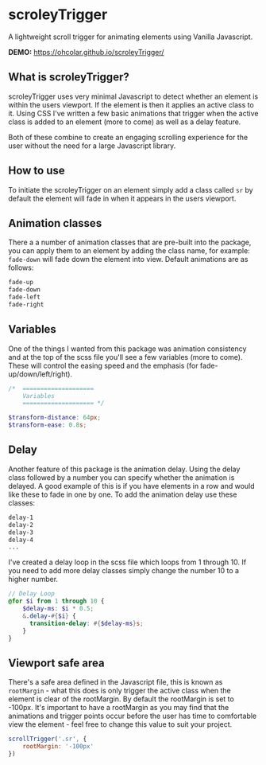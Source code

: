 # scroleyTrigger
A lightweight scroll trigger for animating elements using Vanilla Javascript.

**DEMO:** https://ohcolar.github.io/scroleyTrigger/

## What is scroleyTrigger?
scroleyTrigger uses very minimal Javascript to detect whether an element is within the users viewport. If the element is then it applies an active class to it. Using CSS I've written a few basic animations that trigger when the active class is added to an element (more to come) as well as a delay feature.

Both of these combine to create an engaging scrolling experience for the user without the need for a large Javascript library.

## How to use
To initiate the scroleyTrigger on an element simply add a class called `sr` by default the element will fade in when it appears in the users viewport.

## Animation classes
There a a number of animation classes that are pre-built into the package, you can apply them to an element by adding the class name, for example: `fade-down` will fade down the element into view. Default animations are as follows:

```css
fade-up
fade-down
fade-left
fade-right
```

## Variables
One of the things I wanted from this package was animation consistency and at the top of the scss file you'll see a few variables (more to come). These will control the easing speed and the emphasis (for fade-up/down/left/right). 

```scss
/*  ====================
    Variables
    ==================== */

$transform-distance: 64px;
$transform-ease: 0.8s;
```

## Delay
Another feature of this package is the animation delay. Using the delay class followed by a number you can specify whether the animation is delayed. A good example of this is if you have elements in a row and would like these to fade in one by one. To add the animation delay use these classes:

```css
delay-1
delay-2
delay-3
delay-4
...
```

I've created a delay loop in the scss file which loops from 1 through 10. If you need to add more delay classes simply change the number 10 to a higher number.
```scss
// Delay Loop
@for $i from 1 through 10 {
    $delay-ms: $i * 0.5;
    &.delay-#{$i} {
      transition-delay: #{$delay-ms}s;
    }
} 
```

## Viewport safe area
There's a safe area defined in the Javascript file, this is known as `rootMargin` - what this does is only trigger the active class when the element is clear of the rootMargin. By default the rootMargin is set to -100px. It's important to have a rootMargin as you may find that the animations and trigger points occur before the user has time to comfortable view the element - feel free to change this value to suit your project.

```js
scrollTrigger('.sr', {
    rootMargin: '-100px'
})
```
